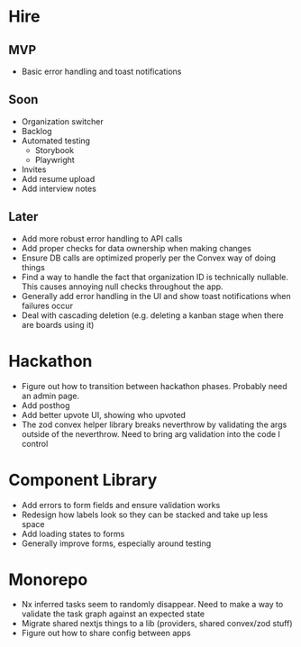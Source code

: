 # Hire

## MVP

- Basic error handling and toast notifications

## Soon

- Organization switcher
- Backlog
- Automated testing
  - Storybook
  - Playwright
- Invites
- Add resume upload
- Add interview notes

## Later

- Add more robust error handling to API calls
- Add proper checks for data ownership when making changes
- Ensure DB calls are optimized properly per the Convex way of doing things
- Find a way to handle the fact that organization ID is technically nullable. This causes annoying null checks throughout the app.
- Generally add error handling in the UI and show toast notifications when failures occur
- Deal with cascading deletion (e.g. deleting a kanban stage when there are boards using it)

# Hackathon

- Figure out how to transition between hackathon phases. Probably need an admin page.
- Add posthog
- Add better upvote UI, showing who upvoted
- The zod convex helper library breaks neverthrow by validating the args outside of the neverthrow. Need to bring arg validation into the code I control

# Component Library

- Add errors to form fields and ensure validation works
- Redesign how labels look so they can be stacked and take up less space
- Add loading states to forms
- Generally improve forms, especially around testing

# Monorepo

- Nx inferred tasks seem to randomly disappear. Need to make a way to validate the task graph against an expected state
- Migrate shared nextjs things to a lib (providers, shared convex/zod stuff)
- Figure out how to share config between apps

